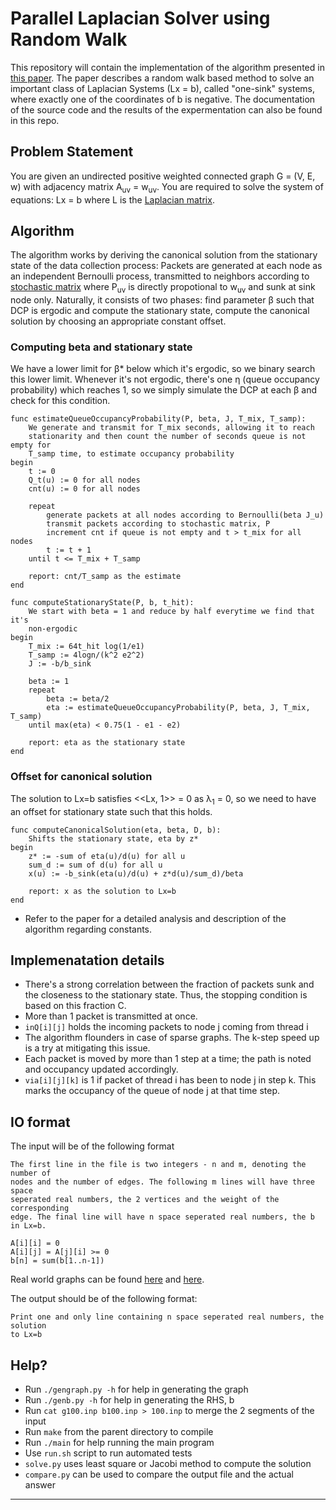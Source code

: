 # Parallel Laplacian Solver using Random Walk
This repository will contain the implementation of the algorithm presented in
[this paper][paper]. The paper describes a random walk based method to solve an
important class of Laplacian Systems (Lx = b), called "one-sink" systems,
where exactly one of the coordinates of b is negative. The documentation of the
source code and the results of the expermentation can also be found in this
repo.

## Problem Statement
You are given an undirected positive weighted connected graph G = (V, E, w) with
adjacency matrix A<sub>uv</sub> = w<sub>uv</sub>. You are required to solve the
system of equations: Lx = b where L is the [Laplacian matrix][lapmat].

## Algorithm
The algorithm works by deriving the canonical solution from the stationary
state of the data collection process: Packets are generated at each node as an
independent Bernoulli process, transmitted to neighbors according to [stochastic
matrix][stomat] where P<sub>uv</sub> is directly propotional to w<sub>uv</sub>
and sunk at sink node only. Naturally, it consists of two phases: find parameter
&beta; such that DCP is ergodic and compute the stationary state, compute the
canonical solution by choosing an appropriate constant offset.

### Computing beta and stationary state
We have a lower limit for &beta;\* below which it's ergodic, so we binary
search this lower limit. Whenever it's not ergodic, there's one &eta; (queue
occupancy probability) which reaches 1, so we simply simulate the DCP at each
&beta; and check for this condition.

```
func estimateQueueOccupancyProbability(P, beta, J, T_mix, T_samp):
    We generate and transmit for T_mix seconds, allowing it to reach
    stationarity and then count the number of seconds queue is not empty for
    T_samp time, to estimate occupancy probability
begin
    t := 0
    Q_t(u) := 0 for all nodes
    cnt(u) := 0 for all nodes

    repeat
        generate packets at all nodes according to Bernoulli(beta J_u)
        transmit packets according to stochastic matrix, P
        increment cnt if queue is not empty and t > t_mix for all nodes
        t := t + 1
    until t <= T_mix + T_samp

    report: cnt/T_samp as the estimate
end

func computeStationaryState(P, b, t_hit):
    We start with beta = 1 and reduce by half everytime we find that it's
    non-ergodic
begin
    T_mix := 64t_hit log(1/e1)
    T_samp := 4logn/(k^2 e2^2)
    J := -b/b_sink

    beta := 1
    repeat
        beta := beta/2
        eta := estimateQueueOccupancyProbability(P, beta, J, T_mix, T_samp)
    until max(eta) < 0.75(1 - e1 - e2)

    report: eta as the stationary state
end
```

### Offset for canonical solution
The solution to Lx=b satisfies <<Lx, 1>> = 0 as &lambda;<sub>1</sub> = 0,
so we need to have an offset for stationary state such that this holds.

```
func computeCanonicalSolution(eta, beta, D, b):
    Shifts the stationary state, eta by z*
begin
    z* := -sum of eta(u)/d(u) for all u
    sum_d := sum of d(u) for all u
    x(u) := -b_sink(eta(u)/d(u) + z*d(u)/sum_d)/beta

    report: x as the solution to Lx=b
end
```

* Refer to the paper for a detailed analysis and description of the algorithm
  regarding constants.

## Implemenatation details

* There's a strong correlation between the fraction of packets sunk and the
  closeness to the stationary state. Thus, the stopping condition is based on
  this fraction C.
* More than 1 packet is transmitted at once.
* `inQ[i][j]` holds the incoming packets to node j coming from thread i
* The algorithm flounders in case of sparse graphs. The k-step speed up is a try
  at mitigating this issue.
* Each packet is moved by more than 1 step at a time; the path is noted and
  occupancy updated accordingly.
* `via[i][j][k]` is 1 if packet of thread i has been to node j in step k. This
  marks the occupancy of the queue of node j at that time step.

## IO format
The input will be of the following format

```
The first line in the file is two integers - n and m, denoting the number of
nodes and the number of edges. The following m lines will have three space
seperated real numbers, the 2 vertices and the weight of the corresponding
edge. The final line will have n space seperated real numbers, the b in Lx=b.

A[i][i] = 0
A[i][j] = A[j][i] >= 0
b[n] = sum(b[1..n-1])
```

Real world graphs can be found [here][konect] and [here][snap].

The output should be of the following format:

```
Print one and only line containing n space seperated real numbers, the solution
to Lx=b
```


## Help?

* Run `./gengraph.py -h` for help in generating the graph
* Run `./genb.py -h` for help in generating the RHS, b
* Run `cat g100.inp b100.inp > 100.inp` to merge the 2 segments of the input
* Run `make` from the parent directory to compile
* Run `./main` for help running the main program
* Use `run.sh` script to run automated tests
* `solve.py` uses least square or Jacobi method to compute the solution
* `compare.py` can be used to compare the output file and the actual answer

---

[paper]: https://arxiv.org/abs/1905.04989
[lapmat]: https://en.wikipedia.org/wiki/Laplacian_matrix#Definition
[stomat]: https://en.wikipedia.org/wiki/Stochastic_matrix#Definition_and_properties
[konect]: http://konect.uni-koblenz.de/networks
[snap]: https://snap.stanford.edu/
